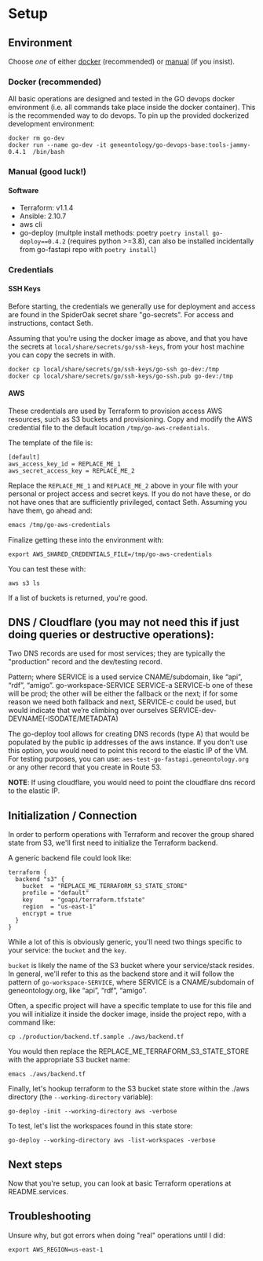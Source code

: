 # Setup

## Environment 

Choose _one_ of either [docker](#docker-recommended) (recommended) or [manual](#manual-good-luck) (if you insist).

### Docker (recommended)

All basic operations are designed and tested in the GO devops docker environment (i.e. all commands take place inside the docker container).
This is the recommended way to do devops.
To pin up the provided dockerized development environment:

```
docker rm go-dev
docker run --name go-dev -it geneontology/go-devops-base:tools-jammy-0.4.1  /bin/bash
```

### Manual (good luck!)

#### Software

- Terraform: v1.1.4
- Ansible: 2.10.7
- aws cli
- go-deploy (multple install methods: poetry `poetry install go-deploy==0.4.2` (requires python >=3.8), can also be installed incidentally from go-fastapi repo with `poetry install`)

### Credentials

#### SSH Keys

Before starting, the credentials we generally use for deployment and access are found in the SpiderOak secret share "go-secrets".
For access and instructions, contact Seth. 

Assuming that you're using the docker image as above, and that you have the secrets at `local/share/secrets/go/ssh-keys`,
from your host machine you can copy the secrets in with.

```
docker cp local/share/secrets/go/ssh-keys/go-ssh go-dev:/tmp
docker cp local/share/secrets/go/ssh-keys/go-ssh.pub go-dev:/tmp
```

#### AWS

These credentials are used by Terraform to provision access AWS resources, such as S3 buckets and provisioning.
Copy and modify the AWS credential file to the default location `/tmp/go-aws-credentials`.

The template of the file is:

```
[default]
aws_access_key_id = REPLACE_ME_1
aws_secret_access_key = REPLACE_ME_2
```

Replace the `REPLACE_ME_1` and `REPLACE_ME_2` above in your file with your personal or project access and secret keys.
If you do not have these, or do not have ones that are sufficiently privileged, contact Seth. Assuming you have them, go
ahead and:

```bash
emacs /tmp/go-aws-credentials
```

Finalize getting these into the environment with:

```
export AWS_SHARED_CREDENTIALS_FILE=/tmp/go-aws-credentials
```

You can test these with:

```
aws s3 ls
```

If a list of buckets is returned, you're good.

## DNS / Cloudflare (you may not need this if just doing queries or destructive operations): 

Two DNS records are used for most services; they are typically the "production" record and the dev/testing record.

Pattern; where SERVICE is a used service CNAME/subdomain, like “api”, “rdf”, “amigo”.
go-workspace-SERVICE
SERVICE-a
SERVICE-b
one of these will be prod; the other will be either the fallback or the next; if for some reason we need both fallback and next, SERVICE-c could be used, but would indicate that we’re climbing over ourselves
SERVICE-dev-DEVNAME(-ISODATE/METADATA)

The go-deploy tool allows for creating DNS records (type A) that would be populated by the public ip addresses of the aws instance. If you don't use this option, you would need to point this record to the elastic IP of the VM. For testing purposes, you can use: `aes-test-go-fastapi.geneontology.org` or any other record that you create in Route 53.

**NOTE**: If using cloudflare, you would need to point the cloudflare dns record to the elastic IP.

## Initialization / Connection

In order to perform operations with Terraform and recover the group shared state from S3, we'll first need to initialize the
Terraform backend.

A generic backend file could look like:

```
terraform {
  backend "s3" {
    bucket  = "REPLACE_ME_TERRAFORM_S3_STATE_STORE"
    profile = "default"
    key     = "goapi/terraform.tfstate"
    region  = "us-east-1"
    encrypt = true
  }
}
```

While a lot of this is obviously generic, you'll need two things specific to your service: the `bucket` and the `key`.

`bucket` is likely the name of the S3 bucket where your service/stack resides. In general, we'll refer to this as the backend
store and it will follow the pattern of `go-workspace-SERVICE`, where SERVICE is a CNAME/subdomain of geneontology.org,
like “api”, “rdf”, “amigo”.

Often, a specific project will have a specific template to use for this file and you will initialize it inside the docker image,
inside the project repo, with a command like:
```
cp ./production/backend.tf.sample ./aws/backend.tf
```
You would then replace the REPLACE_ME_TERRAFORM_S3_STATE_STORE with the appropriate S3 bucket name:
```
emacs ./aws/backend.tf
```
Finally, let's hookup terraform to the S3 bucket state store within the ./aws directory (the `--working-directory` variable):

```
go-deploy -init --working-directory aws -verbose
```

To test, let's list the workspaces found in this state store:
```
go-deploy --working-directory aws -list-workspaces -verbose 
```

## Next steps

Now that you're setup, you can look at basic Terraform operations at README.services.

## Troubleshooting

Unsure why, but got errors when doing "real" operations until I did:

```
export AWS_REGION=us-east-1
```
